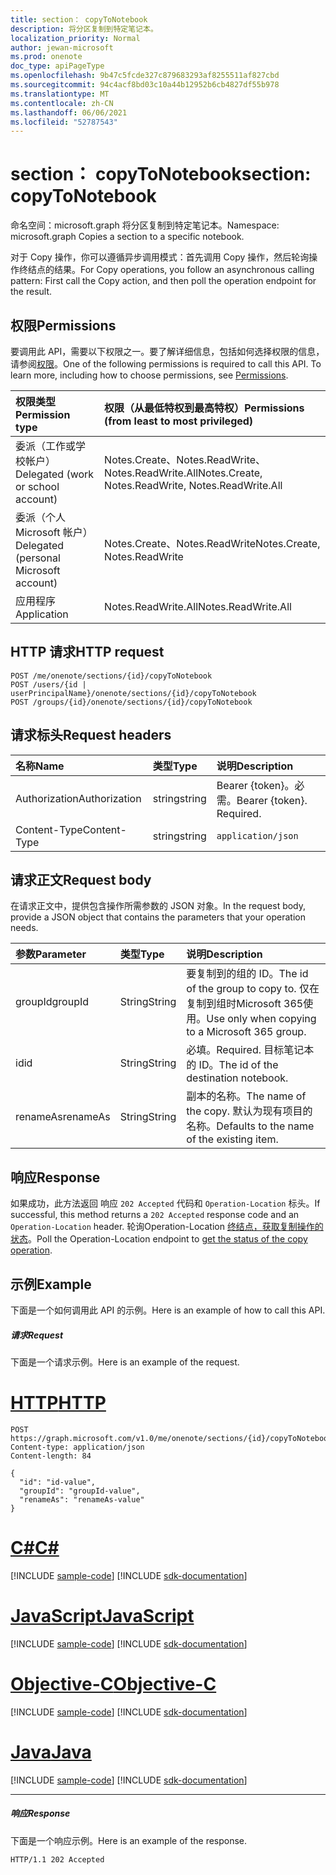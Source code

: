 ```yaml
---
title: section： copyToNotebook
description: 将分区复制到特定笔记本。
localization_priority: Normal
author: jewan-microsoft
ms.prod: onenote
doc_type: apiPageType
ms.openlocfilehash: 9b47c5fcde327c879683293af8255511af827cbd
ms.sourcegitcommit: 94c4acf8bd03c10a44b12952b6cb4827df55b978
ms.translationtype: MT
ms.contentlocale: zh-CN
ms.lasthandoff: 06/06/2021
ms.locfileid: "52787543"
---
```

# <a name="section-copytonotebook"></a><span data-ttu-id="2b41b-103">section： copyToNotebook</span><span class="sxs-lookup"><span data-stu-id="2b41b-103">section: copyToNotebook</span></span>

<span data-ttu-id="2b41b-104">命名空间：microsoft.graph 将分区复制到特定笔记本。</span><span class="sxs-lookup"><span data-stu-id="2b41b-104">Namespace: microsoft.graph Copies a section to a specific notebook.</span></span>

<span data-ttu-id="2b41b-105">对于 Copy 操作，你可以遵循异步调用模式：首先调用 Copy 操作，然后轮询操作终结点的结果。</span><span class="sxs-lookup"><span data-stu-id="2b41b-105">For Copy operations, you follow an asynchronous calling pattern:  First call the Copy action, and then poll the operation endpoint for the result.</span></span>
## <a name="permissions"></a><span data-ttu-id="2b41b-106">权限</span><span class="sxs-lookup"><span data-stu-id="2b41b-106">Permissions</span></span>
<span data-ttu-id="2b41b-p101">要调用此 API，需要以下权限之一。要了解详细信息，包括如何选择权限的信息，请参阅[权限](/graph/permissions-reference)。</span><span class="sxs-lookup"><span data-stu-id="2b41b-p101">One of the following permissions is required to call this API. To learn more, including how to choose permissions, see [Permissions](/graph/permissions-reference).</span></span>

|<span data-ttu-id="2b41b-109">权限类型</span><span class="sxs-lookup"><span data-stu-id="2b41b-109">Permission type</span></span>      | <span data-ttu-id="2b41b-110">权限（从最低特权到最高特权）</span><span class="sxs-lookup"><span data-stu-id="2b41b-110">Permissions (from least to most privileged)</span></span>              |
|:--------------------|:---------------------------------------------------------|
|<span data-ttu-id="2b41b-111">委派（工作或学校帐户）</span><span class="sxs-lookup"><span data-stu-id="2b41b-111">Delegated (work or school account)</span></span> | <span data-ttu-id="2b41b-112">Notes.Create、Notes.ReadWrite、Notes.ReadWrite.All</span><span class="sxs-lookup"><span data-stu-id="2b41b-112">Notes.Create, Notes.ReadWrite, Notes.ReadWrite.All</span></span>    |
|<span data-ttu-id="2b41b-113">委派（个人 Microsoft 帐户）</span><span class="sxs-lookup"><span data-stu-id="2b41b-113">Delegated (personal Microsoft account)</span></span> | <span data-ttu-id="2b41b-114">Notes.Create、Notes.ReadWrite</span><span class="sxs-lookup"><span data-stu-id="2b41b-114">Notes.Create, Notes.ReadWrite</span></span>    |
|<span data-ttu-id="2b41b-115">应用程序</span><span class="sxs-lookup"><span data-stu-id="2b41b-115">Application</span></span> | <span data-ttu-id="2b41b-116">Notes.ReadWrite.All</span><span class="sxs-lookup"><span data-stu-id="2b41b-116">Notes.ReadWrite.All</span></span> |

## <a name="http-request"></a><span data-ttu-id="2b41b-117">HTTP 请求</span><span class="sxs-lookup"><span data-stu-id="2b41b-117">HTTP request</span></span>
<!-- { "blockType": "ignored" } -->
```http
POST /me/onenote/sections/{id}/copyToNotebook
POST /users/{id | userPrincipalName}/onenote/sections/{id}/copyToNotebook
POST /groups/{id}/onenote/sections/{id}/copyToNotebook
```
## <a name="request-headers"></a><span data-ttu-id="2b41b-118">请求标头</span><span class="sxs-lookup"><span data-stu-id="2b41b-118">Request headers</span></span>
| <span data-ttu-id="2b41b-119">名称</span><span class="sxs-lookup"><span data-stu-id="2b41b-119">Name</span></span>       | <span data-ttu-id="2b41b-120">类型</span><span class="sxs-lookup"><span data-stu-id="2b41b-120">Type</span></span> | <span data-ttu-id="2b41b-121">说明</span><span class="sxs-lookup"><span data-stu-id="2b41b-121">Description</span></span>|
|:---------------|:--------|:----------|
| <span data-ttu-id="2b41b-122">Authorization</span><span class="sxs-lookup"><span data-stu-id="2b41b-122">Authorization</span></span>  | <span data-ttu-id="2b41b-123">string</span><span class="sxs-lookup"><span data-stu-id="2b41b-123">string</span></span>  | <span data-ttu-id="2b41b-p102">Bearer {token}。必需。</span><span class="sxs-lookup"><span data-stu-id="2b41b-p102">Bearer {token}. Required.</span></span> |
| <span data-ttu-id="2b41b-126">Content-Type</span><span class="sxs-lookup"><span data-stu-id="2b41b-126">Content-Type</span></span> | <span data-ttu-id="2b41b-127">string</span><span class="sxs-lookup"><span data-stu-id="2b41b-127">string</span></span> | `application/json` |

## <a name="request-body"></a><span data-ttu-id="2b41b-128">请求正文</span><span class="sxs-lookup"><span data-stu-id="2b41b-128">Request body</span></span>
<span data-ttu-id="2b41b-129">在请求正文中，提供包含操作所需参数的 JSON 对象。</span><span class="sxs-lookup"><span data-stu-id="2b41b-129">In the request body, provide a JSON object that contains the parameters that your operation needs.</span></span>

| <span data-ttu-id="2b41b-130">参数</span><span class="sxs-lookup"><span data-stu-id="2b41b-130">Parameter</span></span>    | <span data-ttu-id="2b41b-131">类型</span><span class="sxs-lookup"><span data-stu-id="2b41b-131">Type</span></span>   |<span data-ttu-id="2b41b-132">说明</span><span class="sxs-lookup"><span data-stu-id="2b41b-132">Description</span></span>|
|:---------------|:--------|:----------|
|<span data-ttu-id="2b41b-133">groupId</span><span class="sxs-lookup"><span data-stu-id="2b41b-133">groupId</span></span>|<span data-ttu-id="2b41b-134">String</span><span class="sxs-lookup"><span data-stu-id="2b41b-134">String</span></span>|<span data-ttu-id="2b41b-135">要复制到的组的 ID。</span><span class="sxs-lookup"><span data-stu-id="2b41b-135">The id of the group to copy to.</span></span> <span data-ttu-id="2b41b-136">仅在复制到组时Microsoft 365使用。</span><span class="sxs-lookup"><span data-stu-id="2b41b-136">Use only when copying to a Microsoft 365 group.</span></span>|
|<span data-ttu-id="2b41b-137">id</span><span class="sxs-lookup"><span data-stu-id="2b41b-137">id</span></span>|<span data-ttu-id="2b41b-138">String</span><span class="sxs-lookup"><span data-stu-id="2b41b-138">String</span></span>|<span data-ttu-id="2b41b-139">必填。</span><span class="sxs-lookup"><span data-stu-id="2b41b-139">Required.</span></span> <span data-ttu-id="2b41b-140">目标笔记本的 ID。</span><span class="sxs-lookup"><span data-stu-id="2b41b-140">The id of the destination notebook.</span></span> |
|<span data-ttu-id="2b41b-141">renameAs</span><span class="sxs-lookup"><span data-stu-id="2b41b-141">renameAs</span></span>|<span data-ttu-id="2b41b-142">String</span><span class="sxs-lookup"><span data-stu-id="2b41b-142">String</span></span>|<span data-ttu-id="2b41b-143">副本的名称。</span><span class="sxs-lookup"><span data-stu-id="2b41b-143">The name of the copy.</span></span> <span data-ttu-id="2b41b-144">默认为现有项目的名称。</span><span class="sxs-lookup"><span data-stu-id="2b41b-144">Defaults to the name of the existing item.</span></span> |

## <a name="response"></a><span data-ttu-id="2b41b-145">响应</span><span class="sxs-lookup"><span data-stu-id="2b41b-145">Response</span></span>

<span data-ttu-id="2b41b-146">如果成功，此方法返回 响应 `202 Accepted` 代码和 `Operation-Location` 标头。</span><span class="sxs-lookup"><span data-stu-id="2b41b-146">If successful, this method returns a `202 Accepted` response code and an `Operation-Location` header.</span></span> <span data-ttu-id="2b41b-147">轮询Operation-Location [终结点，获取复制操作的状态](onenoteoperation-get.md)。</span><span class="sxs-lookup"><span data-stu-id="2b41b-147">Poll the Operation-Location endpoint to [get the status of the copy operation](onenoteoperation-get.md).</span></span>

## <a name="example"></a><span data-ttu-id="2b41b-148">示例</span><span class="sxs-lookup"><span data-stu-id="2b41b-148">Example</span></span>
<span data-ttu-id="2b41b-149">下面是一个如何调用此 API 的示例。</span><span class="sxs-lookup"><span data-stu-id="2b41b-149">Here is an example of how to call this API.</span></span>
##### <a name="request"></a><span data-ttu-id="2b41b-150">请求</span><span class="sxs-lookup"><span data-stu-id="2b41b-150">Request</span></span>
<span data-ttu-id="2b41b-151">下面是一个请求示例。</span><span class="sxs-lookup"><span data-stu-id="2b41b-151">Here is an example of the request.</span></span>

# <a name="http"></a>[<span data-ttu-id="2b41b-152">HTTP</span><span class="sxs-lookup"><span data-stu-id="2b41b-152">HTTP</span></span>](#tab/http)
<!-- {
  "blockType": "request",
  "name": "section_copytonotebook"
}-->
```http
POST https://graph.microsoft.com/v1.0/me/onenote/sections/{id}/copyToNotebook
Content-type: application/json
Content-length: 84

{
  "id": "id-value",
  "groupId": "groupId-value",
  "renameAs": "renameAs-value"
}
```
# <a name="c"></a>[<span data-ttu-id="2b41b-153">C#</span><span class="sxs-lookup"><span data-stu-id="2b41b-153">C#</span></span>](#tab/csharp)
[!INCLUDE [sample-code](../includes/snippets/csharp/section-copytonotebook-csharp-snippets.md)]
[!INCLUDE [sdk-documentation](../includes/snippets/snippets-sdk-documentation-link.md)]

# <a name="javascript"></a>[<span data-ttu-id="2b41b-154">JavaScript</span><span class="sxs-lookup"><span data-stu-id="2b41b-154">JavaScript</span></span>](#tab/javascript)
[!INCLUDE [sample-code](../includes/snippets/javascript/section-copytonotebook-javascript-snippets.md)]
[!INCLUDE [sdk-documentation](../includes/snippets/snippets-sdk-documentation-link.md)]

# <a name="objective-c"></a>[<span data-ttu-id="2b41b-155">Objective-C</span><span class="sxs-lookup"><span data-stu-id="2b41b-155">Objective-C</span></span>](#tab/objc)
[!INCLUDE [sample-code](../includes/snippets/objc/section-copytonotebook-objc-snippets.md)]
[!INCLUDE [sdk-documentation](../includes/snippets/snippets-sdk-documentation-link.md)]

# <a name="java"></a>[<span data-ttu-id="2b41b-156">Java</span><span class="sxs-lookup"><span data-stu-id="2b41b-156">Java</span></span>](#tab/java)
[!INCLUDE [sample-code](../includes/snippets/java/section-copytonotebook-java-snippets.md)]
[!INCLUDE [sdk-documentation](../includes/snippets/snippets-sdk-documentation-link.md)]

---


##### <a name="response"></a><span data-ttu-id="2b41b-157">响应</span><span class="sxs-lookup"><span data-stu-id="2b41b-157">Response</span></span>
<span data-ttu-id="2b41b-158">下面是一个响应示例。</span><span class="sxs-lookup"><span data-stu-id="2b41b-158">Here is an example of the response.</span></span>
<!-- {
  "blockType": "response"
} -->
```http
HTTP/1.1 202 Accepted
```

<!-- uuid: 8fcb5dbc-d5aa-4681-8e31-b001d5168d79
2015-10-25 14:57:30 UTC -->
<!-- {
  "type": "#page.annotation",
  "description": "section: copyToNotebook",
  "keywords": "",
  "section": "documentation",
  "tocPath": "",
  "suppressions": [
  ]
}-->

